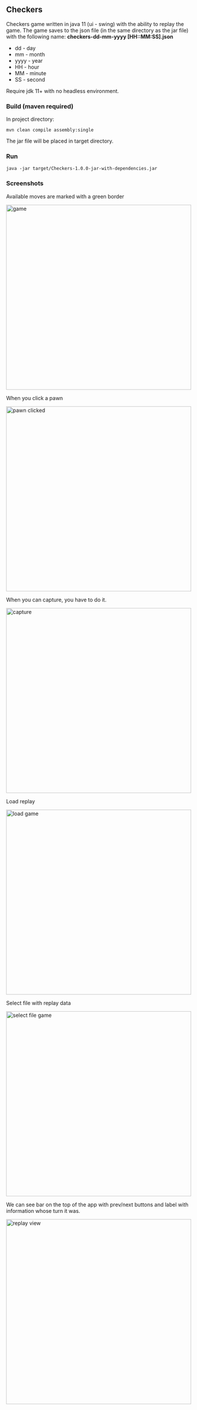 ## Checkers

Checkers game written in java 11 (ui - swing) with the ability to replay the game. 
The game saves to the json file (in the same directory as the jar file) with the following name: 
<b>checkers-dd-mm-yyyy [HH::MM:SS].json</b>

- dd - day
- mm - month
- yyyy - year
- HH - hour
- MM - minute
- SS - second

Require jdk 11+ with no headless environment.

### Build (maven required)
In project directory:

```mvn clean compile assembly:single```

The jar file will be placed in target directory.

### Run
```java -jar target/Checkers-1.0.0-jar-with-dependencies.jar```

### Screenshots
Available moves are marked with a green border

<img alt="game" src="img/game.png" width="500">

When you click a pawn

<img alt="pawn clicked" src="img/clicked_pawn.png" width="500">

When you can capture, you have to do it.

<img alt="capture" src="img/capture_move.png" width="500">

Load replay

<img alt="load game" src="img/load_game.png" width="500">

Select file with replay data

<img alt="select file game" src="img/load_file.png" width="500">

We can see bar on the top of the app with prev/next buttons and label with information whose turn it was.

<img alt="replay view" src="img/replay.png" width="500">

